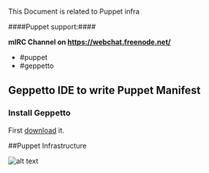 
This Document is related to Puppet infra


####Puppet support:####

**mIRC Channel on https://webchat.freenode.net/**
* #puppet
* #geppetto 




## Geppetto IDE to write Puppet Manifest

### Install Geppetto
First [download](http://puppetlabs.github.io/geppetto/download.html) it.



##Puppet Infrastructure

![alt text](http://puppetlunch.com/public/images/planning2.png "Puppet Architecture")

